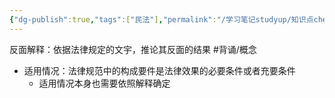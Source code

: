 ```yaml
---
{"dg-publish":true,"tags":["民法"],"permalink":"/学习笔记studyup/知识点cheese/反面解释/","dgPassFrontmatter":true,"created":"2024-07-16T10:04:53.886+08:00","updated":"2024-10-26T19:21:35.814+08:00"}
---
```


反面解释：依据法律规定的文宇，推论其反面的结果 #背诵/概念 
- 适用情况：法律规范中的构成要件是法律效果的必要条件或者充要条件
	- 适用情况本身也需要依照解释确定